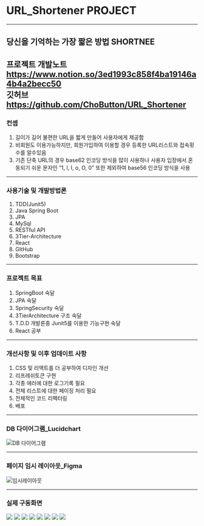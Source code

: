 # URL_Shortener PROJECT

---
## 당신을 기억하는 가장 짧은 방법 SHORTNEE
프로젝트 개발노트
https://www.notion.so/3ed1993c858f4ba19146a4b4a2becc50   
깃허브   
https://github.com/ChoButton/URL_Shortener
---

### 컨셉
1. 길이가 길어 불편한 URL을 짧게 만들어 사용자에게 제공함
2. 비회원도 이용가능하지만, 회원가입하여 이용할 경우 등록한 URL리스트와 접속횟수를 알수있음
3. 기존 단축 URL의 경우 base62 인코딩 방식을 많이 사용하나 사용자 입장에서 혼동되기 쉬운 문자인 “1, l, I, o, O, 0” 또한 제외하여 
base56 인코딩 방식을 사용

---
### 사용기술 및 개발방법론
1. TDD(Junit5)
2. Java Spring Boot
3. JPA
4. MySql
5. RESTful API
6. 3Tier-Architecture
7. React
8. GItHub
9. Bootstrap

---
### 프로젝트 목표
1. SpringBoot 숙달
2. JPA 숙달
3. SpringSecurity 숙달
4. 3TierArchitecture 구조 숙달
5. T.D.D 개발론중 Junit5를 이용한 기능구현 숙달
6. React 공부

---
### 개선사항 및 이후 업데이트 사항
1. CSS 및 리액트를 더 공부하여 디자인 개선
2. 리프레쉬토큰 구현
3. 각종 에러에 대한 로그기록 필요
4. 전체 리스트에 대한 페이징 처리 필요
5. 전체적인 코드 리펙터링
6. 배포

---
### DB 다이어그램_Lucidchart
![DB 다이어그램](/README\DB.png)

---
### 페이지 임시 레이아웃_Figma
![임시레이아웃](/README/Layout.png)

---
### 실제 구동화면
![](/README/main.png)
![](/README/login.png)
![](/README/signup.png)
![](/README/mypage.png)
![](/README/nonUser.png)
![](/README/succesShortenUrl.png)
![](/README/userUpdate.png)
![](/README/adminPage.png)